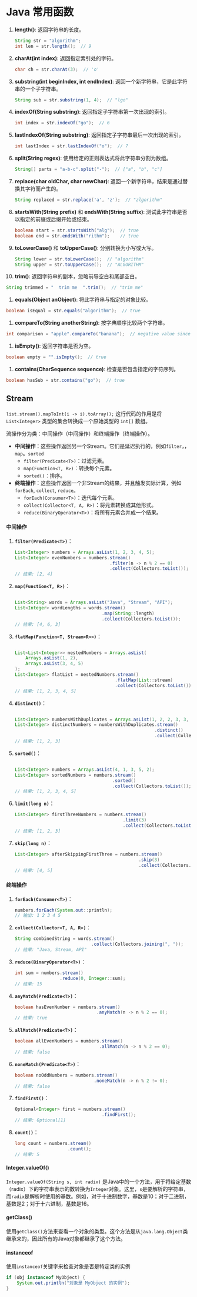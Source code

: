 # Java 常用函数

1. **length()**: 返回字符串的长度。

   ```java
   String str = "algorithm";
   int len = str.length();  // 9
   ```

2. **charAt(int index)**: 返回指定索引处的字符。

   ```java
   char ch = str.charAt(3);  // 'o'
   ```

3. **substring(int beginIndex, int endIndex)**: 返回一个新字符串，它是此字符串的一个子字符串。

   ```java
   String sub = str.substring(1, 4);  // "lgo"
   ```

4. **indexOf(String substring)**: 返回指定子字符串第一次出现的索引。

   ```java
   int index = str.indexOf("go");  // 6
   ```

5. **lastIndexOf(String substring)**: 返回指定子字符串最后一次出现的索引。

   ```java
   int lastIndex = str.lastIndexOf("o");  // 7
   ```

6. **split(String regex)**: 使用给定的正则表达式将此字符串分割为数组。

   ```java
   String[] parts = "a-b-c".split("-");  // ["a", "b", "c"]
   ```

7. **replace(char oldChar, char newChar)**: 返回一个新字符串，结果是通过替换其字符而产生的。

   ```java
   String replaced = str.replace('a', 'z');  // "zlgorithm"
   ```

8. **startsWith(String prefix)** 和 **endsWith(String suffix)**: 测试此字符串是否以指定的前缀或后缀开始或结束。

   ```java
   boolean start = str.startsWith("alg");  // true
   boolean end = str.endsWith("rithm");    // true
   ```

9. **toLowerCase()** 和 **toUpperCase()**: 分别转换为小写或大写。

   ```java
   String lower = str.toLowerCase();  // "algorithm"
   String upper = str.toUpperCase();  // "ALGORITHM"
   ```

10. **trim()**: 返回字符串的副本，忽略前导空白和尾部空白。

```java
String trimmed = "  trim me  ".trim();  // "trim me"
```

1. **equals(Object anObject)**: 将此字符串与指定的对象比较。

```java
boolean isEqual = str.equals("algorithm");  // true
```

1. **compareTo(String anotherString)**: 按字典顺序比较两个字符串。

```java
int comparison = "apple".compareTo("banana");  // negative value since 'apple' is lexicographically before 'banana'
```

1. **isEmpty()**: 返回字符串是否为空。

```java
boolean empty = "".isEmpty();  // true
```

1. **contains(CharSequence sequence)**: 检查是否包含指定的字符序列。

```java
boolean hasSub = str.contains("go");  // true
```



## Stream

`list.stream().mapToInt(i -> i).toArray();` 这行代码的作用是将 `List<Integer>` 类型的集合转换成一个原始类型的 `int[]` 数组。

流操作分为类：中间操作（中间操作）和终端操作（终端操作）。

- **中间操作**：这些操作返回另一个Stream。它们是延迟执行的，例如`filter`，，`map`。`sorted`
  - `filter(Predicate<T>)`：过滤元素。
  - `map(Function<T, R>)`：转换每个元素。
  - `sorted()`：排序。
- **终端操作**：这些操作返回一个非Stream的结果，并且触发实际计算，例如`forEach`, `collect`, `reduce`。
  - `forEach(Consumer<T>)`：迭代每个元素。
  - `collect(Collector<T, A, R>)`：将元素转换成其他形式。
  - `reduce(BinaryOperator<T>)`：将所有元素合并成一个结果。



#### 中间操作

1. **`filter(Predicate<T>)`**：

   ```java
   List<Integer> numbers = Arrays.asList(1, 2, 3, 4, 5);
   List<Integer> evenNumbers = numbers.stream()
                                       .filter(n -> n % 2 == 0)
                                       .collect(Collectors.toList());
   // 结果: [2, 4]
   ```

2. **`map(Function<T, R>)`**：
   ```java
   
   List<String> words = Arrays.asList("Java", "Stream", "API");
   List<Integer> wordLengths = words.stream()
                                    .map(String::length)
                                    .collect(Collectors.toList());
   // 结果: [4, 6, 3]
   ```

3. **`flatMap(Function<T, Stream<R>>)`**：

   ```java

   List<List<Integer>> nestedNumbers = Arrays.asList(
       Arrays.asList(1, 2),
       Arrays.asList(3, 4, 5)
   );
   List<Integer> flatList = nestedNumbers.stream()
                                         .flatMap(List::stream)
                                         .collect(Collectors.toList());
   // 结果: [1, 2, 3, 4, 5]
   ```

4. **`distinct()`**：

   ```java

   List<Integer> numbersWithDuplicates = Arrays.asList(1, 2, 2, 3, 3, 3);
   List<Integer> distinctNumbers = numbersWithDuplicates.stream()
                                                        .distinct()
                                                        .collect(Collectors.toList());
   // 结果: [1, 2, 3]
   ```

5. **`sorted()`**：

   ```java

   List<Integer> numbers = Arrays.asList(4, 1, 3, 5, 2);
   List<Integer> sortedNumbers = numbers.stream()
                                        .sorted()
                                        .collect(Collectors.toList());
   // 结果: [1, 2, 3, 4, 5]
   ```

6. **`limit(long n)`**：

   ```java
   List<Integer> firstThreeNumbers = numbers.stream()
                                            .limit(3)
                                            .collect(Collectors.toList());
   // 结果: [1, 2, 3]
   ```

7. **`skip(long n)`**：

   ```java
   List<Integer> afterSkippingFirstThree = numbers.stream()
                                                  .skip(3)
                                                  .collect(Collectors.toList());
   // 结果: [4, 5]
   ```

#### 终端操作

1. **`forEach(Consumer<T>)`**：

   ```java
   numbers.forEach(System.out::println);
   // 输出: 1 2 3 4 5
   ```

2. **`collect(Collector<T, A, R>)`**：

   ```java
   String combinedString = words.stream()
                                .collect(Collectors.joining(", "));
   // 结果: "Java, Stream, API"
   ```

3. **`reduce(BinaryOperator<T>)`**：

   ```java
   int sum = numbers.stream()
                    .reduce(0, Integer::sum);
   // 结果: 15
   ```

4. **`anyMatch(Predicate<T>)`**：

   ```java
   boolean hasEvenNumber = numbers.stream()
                                  .anyMatch(n -> n % 2 == 0);
   // 结果: true
   ```

5. **`allMatch(Predicate<T>)`**：

   ```java
   boolean allEvenNumbers = numbers.stream()
                                   .allMatch(n -> n % 2 == 0);
   // 结果: false
   ```

6. **`noneMatch(Predicate<T>)`**：

   ```java
   boolean noOddNumbers = numbers.stream()
                                 .noneMatch(n -> n % 2 != 0);
   // 结果: false
   ```

7. **`findFirst()`**：

   ```java
   Optional<Integer> first = numbers.stream()
                                    .findFirst();
   // 结果: Optional[1]
   ```

8. **`count()`**：

   ```java
   long count = numbers.stream()
                       .count();
   // 结果: 5
   ```



#### Integer.valueOf()

`Integer.valueOf(String s, int radix)` 是Java中的一个方法，用于将给定基数（radix）下的字符串表示的数转换为`Integer`对象。这里，`s`是要解析的字符串，而`radix`是解析时使用的基数。例如，对于十进制数字，基数是10；对于二进制，基数是2；对于十六进制，基数是16。

#### getClass()

使用`getClass()`方法来查看一个对象的类型。这个方法是从`java.lang.Object`类继承来的，因此所有的Java对象都继承了这个方法。

#### instanceof

使用`instanceof`关键字来检查对象是否是特定类的实例

```java
if (obj instanceof MyObject) {
    System.out.println("对象是 MyObject 的实例");
}
```

